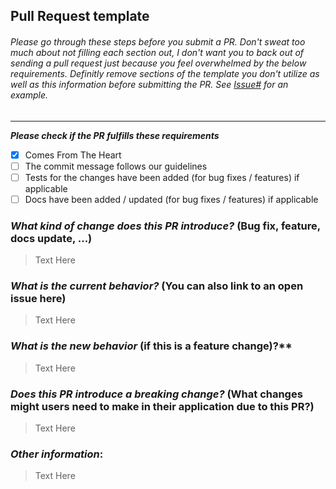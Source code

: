 ## Pull Request template
###### Please go through these steps before you submit a PR. Don't sweat too much about not filling each section out, I don't want you to back out of sending a pull request just because you feel overwhelmed by the below requirements. Definitly remove sections of the template you don't utilize as well as this information before submitting the PR. See [Issue#]() for an example.
---

**_Please check if the PR fulfills these requirements_**
- [x] Comes From The Heart 
- [ ] The commit message follows our guidelines
- [ ] Tests for the changes have been added (for bug fixes / features) if applicable
- [ ] Docs have been added / updated (for bug fixes / features) if applicable 

### _What kind of change does this PR introduce?_ (Bug fix, feature, docs update, ...)
  > Text Here

### _What is the current behavior?_ (You can also link to an open issue here)
 > Text Here

### _What is the new behavior_ (if this is a feature change)?**
 > Text Here

### _Does this PR introduce a breaking change?_ (What changes might users need to make in their application due to this PR?)
 > Text Here

### _Other information_:
 > Text Here



